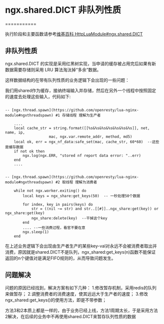 # ngx.shared.DICT 非队列性质
===========

执行阶段和主要函数请参考[维基百科 HttpLuaModule#ngx.shared.DICT](https://github.com/openresty/lua-nginx-module#ngxshareddict)

非队列性质
------------
ngx.shared.DICT 的实现是采用红黑树实现，当申请的缓存被占用完后如果有新数据需要存储则采用 LRU 算法淘汰掉“多余”数据。


这样数据结构的在带有队列性质的业务逻辑下会出现的一些问题：

我们用shared作为缓存，接纳终端输入并存储，然后在另外一个线程中按照固定的速度去处理这些输入，代码如下:

```

-- [ngx.thread.spawn](https://github.com/openresty/lua-nginx-module#ngxthreadspawn) #1 存储线程 理解为生产者

	....
	local cache_str = string.format([[%s&%s&%s&%s&%s&%s&%s]], net, name, ip,
                    mac, ngx.var.remote_addr, method, md5)
	local ok, err = ngx_nf_data:safe_set(mac, cache_str, 60*60)  --这些是缓存数据
	if not ok then
		ngx.log(ngx.ERR, "stored nf report data error: "..err)
	end
	....


-- [ngx.thread.spawn](https://github.com/openresty/lua-nginx-module#ngxthreadspawn) #2 取线程 理解为消费者

	while not ngx.worker.exiting() do
		local keys = ngx_share:get_keys(50)  -- 一秒处理50个数据

		for index, key in pairs(keys) do
			str = ((nil ~= str) and str..[[#]]..ngx_share:get(key)) or ngx_share:get(key)
			ngx_share:delete(key)  --干掉这个key
		end
		.... --一些消费过程，看官不要在意
		ngx.sleep(1)
	end

```

在上述业务逻辑下会出现由生产者生产的某些key-val对永远不会被消费者取出并消费，原因就是shared.DICT不是队列，ngx_shared:get_keys(n)函数不能保证返回的n个键值对是满足FIFO规则的，从而导致问题发生。

问题解决
------------
问题的原因已经找到，解决方案有如下几种：
1.修改暂存机制，采用redis的队列来做暂存；
2.调整消费者的消费速度，使其远远大于生产者的速度；
3.修改ngx_shared:get_keys()的使用方法，即是不带参数；

方法3和2本质上都是一样的，由于业务已经上线，方法1周期太长，于是采用方法2解决，在后续的业务中不再使用shared.DICT来暂存队列性质的数据
